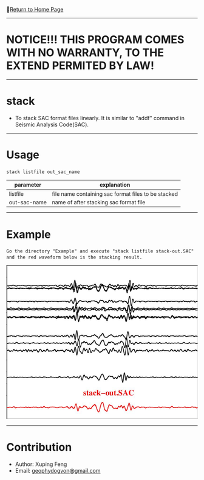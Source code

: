 :hotel:[Return to Home Page](https://github.com/geophydog/geophydog.github.io)

***

# NOTICE!!! THIS PROGRAM COMES WITH NO WARRANTY, TO THE EXTEND PERMITED BY LAW!

***

# stack  
- To stack SAC format files linearly. It is similar to "addf" command in Seismic Analysis Code(SAC).

***

# Usage
```
stack listfile out_sac_name
```
| parameter | explanation |
|-----------|-------------|
| listfile  | file name containing sac format files to be stacked |
|out-sac-name| name of after stacking sac format file |

***

# Example
```
Go the directory "Example" and execute "stack listfile stack-out.SAC" and the red waveform below is the stacking result.
```
![Demo](https://github.com/geophydog/stack_sacformat_files/blob/master/images/stack.jpg)

***

# Contribution
- Author: Xuping Feng
- Email: geophydogvon@gmail.com
